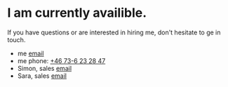 # I am currently availible. 

If you have questions or are interested in hiring me, don't hesitate to ge in touch. 

- me [email](johan.strand@appliedtechnology.se)
- me phone: [+46 73-6 23 28 47](tel:+46736232847)
- Simon, sales [email](simon@salt.dev)
- Sara, sales [email](sara@salt.dev)